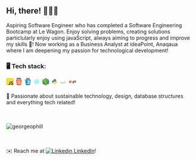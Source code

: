 ## Hi, there! 🙋🏻‍♂️

Aspiring Software Engineer who has completed a Software Engineering Bootcamp at Le Wagon. Enjoy solving problems, creating solutions particlularly enjoy using javaScript, always aiming to progress and improve my skills 🚀! Now working as a Business Analyst at ideaPoint, Anaqaua where I am deepening my passion for technological development!

### 🖥️ Tech stack:
<code><img height="20" src="https://raw.githubusercontent.com/github/explore/80688e429a7d4ef2fca1e82350fe8e3517d3494d/topics/javascript/javascript.png"></code>
<code><img height="20" src="https://raw.githubusercontent.com/github/explore/80688e429a7d4ef2fca1e82350fe8e3517d3494d/topics/html/html.png"></code>
<code><img height="20" src="https://raw.githubusercontent.com/github/explore/80688e429a7d4ef2fca1e82350fe8e3517d3494d/topics/css/css.png"></code>
<code><img height="20" src="https://raw.githubusercontent.com/github/explore/80688e429a7d4ef2fca1e82350fe8e3517d3494d/topics/react/react.png"></code>
<code><img height="20" src="https://raw.githubusercontent.com/github/explore/80688e429a7d4ef2fca1e82350fe8e3517d3494d/topics/nodejs/nodejs.png"></code>
<code><img height="20" src="https://raw.githubusercontent.com/github/explore/80688e429a7d4ef2fca1e82350fe8e3517d3494d/topics/python/python.png"></code>
<code><img height="20" src="https://raw.githubusercontent.com/github/explore/80688e429a7d4ef2fca1e82350fe8e3517d3494d/topics/mysql/mysql.png"></code>
<code><img height="20" src="https://raw.githubusercontent.com/github/explore/80688e429a7d4ef2fca1e82350fe8e3517d3494d/topics/git/git.png"></code>
<br />
<br />
💾 Passionate about sustainable technology, design, database structures and everything tech related!
<br />
<br />
<br />
<p> <img src="https://github-readme-stats.vercel.app/api?username=georgeophill&show_icons=true&theme=gotham" alt="georgeophill" />
<br />
<br />
<br />

 ✉️ Reach me at [![Linkedin](https://i.stack.imgur.com/gVE0j.png) LinkedIn](https://www.linkedin.com/in/george-hill-web-developer/)!
